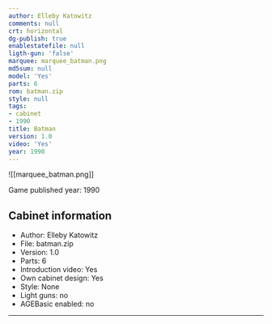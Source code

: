 ```yaml
---
author: Elleby Katowitz
comments: null
crt: horizontal
dg-publish: true
enablestatefile: null
ligth-gun: 'false'
marquee: marquee_batman.png
md5sum: null
model: 'Yes'
parts: 6
rom: batman.zip
style: null
tags:
- cabinet
- 1990
title: Batman
version: 1.0
video: 'Yes'
year: 1990
---
```


![[marquee_batman.png]]

Game published year: 1990

## Cabinet information

- Author: Elleby Katowitz
- File: batman.zip
- Version: 1.0
- Parts: 6
- Introduction video: Yes
- Own cabinet design: Yes
- Style: None
- Light guns: no
- AGEBasic enabled: no

---
